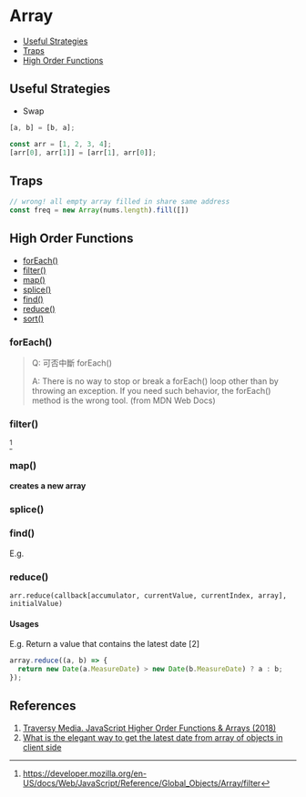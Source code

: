 # Array

- [Useful Strategies](#useful-strategies)
- [Traps](#trap)
- [High Order Functions](#high-order-functions)

## Useful Strategies

- Swap

```javascript
[a, b] = [b, a];

const arr = [1, 2, 3, 4];
[arr[0], arr[1]] = [arr[1], arr[0]];
```

## Traps

```javascript
// wrong! all empty array filled in share same address
const freq = new Array(nums.length).fill([])
```

## High Order Functions

+ [forEach()](#foreach)
+ [filter()](#filter)
+ [map()](#map)
+ [splice()](#splice)
+ [find()](#find)
+ [reduce()](#reduce)
+ [sort()](sort)

### forEach()

> Q: 可否中斷 forEach()
> 
> A: There is no way to stop or break a forEach() loop other than by throwing an exception. If you need such behavior, the forEach() method is the wrong tool. (from MDN Web Docs)

### filter()

[^1]

### map()

**creates a new array**

### splice()

### find()

E.g.

### reduce()

```
arr.reduce(callback[accumulator, currentValue, currentIndex, array], initialValue)
```

#### Usages

E.g.
Return a value that contains the latest date [2]
```Javascript
array.reduce((a, b) => {
  return new Date(a.MeasureDate) > new Date(b.MeasureDate) ? a : b;
});
```

## References

1. [Traversy Media. JavaScript Higher Order Functions & Arrays (2018)](https://youtu.be/rRgD1yVwIvE)
2. [What is the elegant way to get the latest date from array of objects in client side](https://stackoverflow.com/questions/36577205/what-is-the-elegant-way-to-get-the-latest-date-from-array-of-objects-in-client-s)

[^1]: https://developer.mozilla.org/en-US/docs/Web/JavaScript/Reference/Global_Objects/Array/filter
